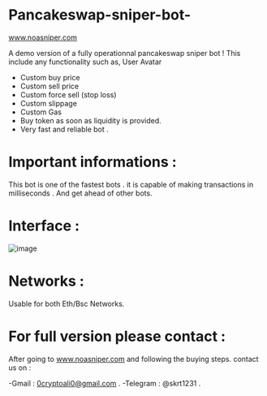 # Pancakeswap-sniper-bot-
www.noasniper.com


A  demo version of a fully operationnal pancakeswap sniper bot !
This include any functionality such as,
User Avatar
- Custom buy price
- Custom sell price
- Custom force sell (stop loss)
- Custom slippage
- Custom Gas
- Buy token as soon as liquidity is provided.
- Very fast and reliable bot .
# Important informations : 
This bot is one of the fastest bots . it is capable of making transactions in milliseconds . And get ahead of other bots. 
# Interface :
![image](https://user-images.githubusercontent.com/84985811/121780241-603c5900-cb97-11eb-8130-0f9255c38b24.png)
# Networks :
Usable for both Eth/Bsc Networks.
# For full version please contact :
After going to www.noasniper.com and following the buying steps. contact us on :


-Gmail : 0cryptoali0@gmail.com .
-Telegram : @skrt1231 .
